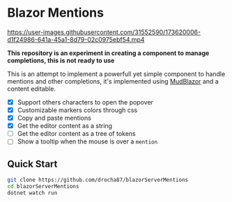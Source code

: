 # Blazor Mentions

https://user-images.githubusercontent.com/31552590/173620006-d1f24986-641a-45a1-8d79-02c0975ebf54.mp4

**This repository is an experiment in creating a component to manage completions,
this is not ready to use**

This is an attempt to implement a powerfull yet simple component to handle mentions
and other completions, it's implemented using [MudBlazor](https://mudblazor.com/)
and a content editable.

- [x] Support others characters to open the popover
- [x] Customizable markers colors through css
- [x] Copy and paste mentions
- [x] Get the editor content as a string
- [ ] Get the editor content as a tree of tokens
- [ ] Show a tooltip when the mouse is over a `mention`

## Quick Start

```sh
git clone https://github.com/drocha87/blazorServerMentions
cd blazorServerMentions
dotnet watch run
```

